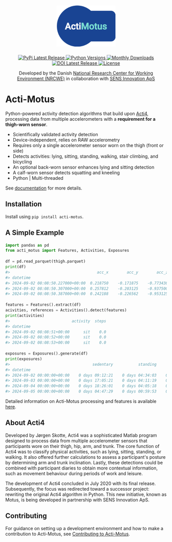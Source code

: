 <h1 align="center">
  <a href="https://github.com/acti-motus/acti-motus">
    <img src="https://github.com/acti-motus/acti-motus/blob/main/docs/acti-motus.png?raw=true" alt="Acti-Motus Logo" height="128px">
  </a>
</h1>

<div align="center">
  <a href="https://pypi.org/project/acti-motus/">
    <img src="https://img.shields.io/pypi/v/acti-motus" alt="PyPi Latest Release"/>
  </a>
  <a href="https://pypi.org/project/acti-motus/">
    <img src="https://img.shields.io/pypi/pyversions/acti-motus.svg" alt="Python Versions"/>
  </a>
  <a href="https://pepy.tech/projects/acti-motus">
    <img src="https://static.pepy.tech/badge/acti-motus/month" alt="Monthly Downloads"/>
  </a>
  <a href="#">
    <img src="#" alt="DOI Latest Release"/>
  </a>
  <a href="https://github.com/acti-motus/acti-motus/blob/main/LICENSE">
    <img src="https://img.shields.io/github/license/acti-motus/acti-motus.svg" alt="License"/>
  </a>
</div>

<div align="center">
  <p>Developed by the Danish <a href="https://nfa.dk/en">National Research Center for Working Environment (NRCWE)</a> in collaboration with <a href="https://www.sens.dk/en/">SENS Innovation ApS</a></p>
</div>


# Acti-Motus

Python-powered activity detection algorithms that build upon [Acti4](https://github.com/motus-nfa/Acti4), processing data from multiple accelerometers with a **requirement for a thigh-worn sensor**.

- Scientifically validated activity detection
- Device-independent, relies on RAW accelerometry
- Requires only a single accelerometer sensor worn on the thigh (front or side)
- Detects activities: lying, sitting, standing, walking, stair climbing, and bicycling
- An optional back-worn sensor enhances lying and sitting detection
- A calf-worn sensor detects squatting and kneeling
- Python | Multi-threaded

See [documentation](#) for more details.

## Installation

Install using `pip install acti-motus`.

## A Simple Example
```python
import pandas as pd
from acti_motus import Features, Activities, Exposures

df = pd.read_parquet(thigh.parquet)
print(df)
#>                                      acc_x        acc_y        acc_z
#> datetime  
#> 2024-09-02 08:08:50.227000+00:00  0.218750    -0.171875    -0.773438
#> 2024-09-02 08:08:50.307000+00:00  0.257812    -0.203125    -0.937500
#> 2024-09-02 08:08:50.387000+00:00  0.242188    -0.226562    -0.953125

features = Features().extract(df)
acivities, references = Activities().detect(features)
print(activities)
#>                           activity  steps
#> datetime  
#> 2024-09-02 08:08:51+00:00      sit    0.0
#> 2024-09-02 08:08:52+00:00      sit    0.0
#> 2024-09-02 08:08:53+00:00      sit    0.0

exposures = Exposures().generate(df)
print(exposures)
#>                                    sedentary           standing            walking
#> datetime  
#> 2024-09-02 00:00:00+00:00    0 days 09:12:21    0 days 04:34:03    0 days 01:26:00
#> 2024-09-03 00:00:00+00:00    0 days 17:05:21    0 days 04:11:19    0 days 01:30:02
#> 2024-09-04 00:00:00+00:00    0 days 18:26:01    0 days 04:05:18    0 days 00:46:19
#> 2024-09-05 00:00:00+00:00    0 days 04:47:29    0 days 00:59:53    0 days 00:08:28
```

Detailed information on Acti-Motus processing and features is available [here](#).

## About Acti4

Developed by Jørgen Skotte, Acti4 was a sophisticated Matlab program designed to process data from multiple accelerometer sensors that participants wore on their thigh, hip, arm, and trunk. The core function of Acti4 was to classify physical activities, such as lying, sitting, standing, or walking. It also offered further calculations to assess a participant's posture by determining arm and trunk inclination. Lastly, these detections could be combined with participant diaries to obtain more contextual information, such as movement behaviour during periods of work and leisure.

The development of Acti4 concluded in July 2020 with its final release. Subsequently, the focus was redirected toward a successor project: rewriting the original Acti4 algorithm in Python. This new initiative, known as Motus, is being developed in partnership with SENS Innovation ApS.

## Contributing

For guidance on setting up a development environment and how to make a contribution to Acti-Motus, see [Contributing to Acti-Motus](#).
